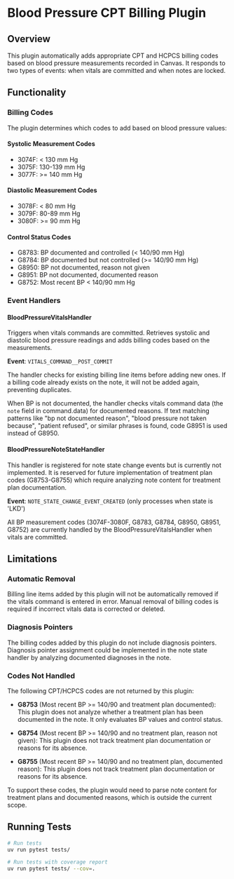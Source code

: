 # Blood Pressure CPT Billing Plugin

## Overview

This plugin automatically adds appropriate CPT and HCPCS billing codes based on blood pressure measurements recorded in Canvas. It responds to two types of events: when vitals are committed and when notes are locked.

## Functionality

### Billing Codes

The plugin determines which codes to add based on blood pressure values:

#### Systolic Measurement Codes
- 3074F: < 130 mm Hg
- 3075F: 130-139 mm Hg
- 3077F: >= 140 mm Hg

#### Diastolic Measurement Codes
- 3078F: < 80 mm Hg
- 3079F: 80-89 mm Hg
- 3080F: >= 90 mm Hg

#### Control Status Codes
- G8783: BP documented and controlled (< 140/90 mm Hg)
- G8784: BP documented but not controlled (>= 140/90 mm Hg)
- G8950: BP not documented, reason not given
- G8951: BP not documented, documented reason
- G8752: Most recent BP < 140/90 mm Hg

### Event Handlers

#### BloodPressureVitalsHandler

Triggers when vitals commands are committed. Retrieves systolic and diastolic blood pressure readings and adds billing codes based on the measurements.

**Event**: `VITALS_COMMAND__POST_COMMIT`

The handler checks for existing billing line items before adding new ones. If a billing code already exists on the note, it will not be added again, preventing duplicates.

When BP is not documented, the handler checks vitals command data (the `note` field in command.data) for documented reasons. If text matching patterns like "bp not documented reason", "blood pressure not taken because", "patient refused", or similar phrases is found, code G8951 is used instead of G8950.

#### BloodPressureNoteStateHandler

This handler is registered for note state change events but is currently not implemented. It is reserved for future implementation of treatment plan codes (G8753-G8755) which require analyzing note content for treatment plan documentation.

**Event**: `NOTE_STATE_CHANGE_EVENT_CREATED` (only processes when state is 'LKD')

All BP measurement codes (3074F-3080F, G8783, G8784, G8950, G8951, G8752) are currently handled by the BloodPressureVitalsHandler when vitals are committed.

## Limitations

### Automatic Removal
Billing line items added by this plugin will not be automatically removed if the vitals command is entered in error. Manual removal of billing codes is required if incorrect vitals data is corrected or deleted.

### Diagnosis Pointers
The billing codes added by this plugin do not include diagnosis pointers. Diagnosis pointer assignment could be implemented in the note state handler by analyzing documented diagnoses in the note.

### Codes Not Handled
The following CPT/HCPCS codes are not returned by this plugin:

- **G8753** (Most recent BP >= 140/90 and treatment plan documented): This plugin does not analyze whether a treatment plan has been documented in the note. It only evaluates BP values and control status.

- **G8754** (Most recent BP >= 140/90 and no treatment plan, reason not given): This plugin does not track treatment plan documentation or reasons for its absence.

- **G8755** (Most recent BP >= 140/90 and no treatment plan, documented reason): This plugin does not track treatment plan documentation or reasons for its absence.

To support these codes, the plugin would need to parse note content for treatment plans and documented reasons, which is outside the current scope.

## Running Tests

```bash
# Run tests
uv run pytest tests/

# Run tests with coverage report
uv run pytest tests/ --cov=.
```

